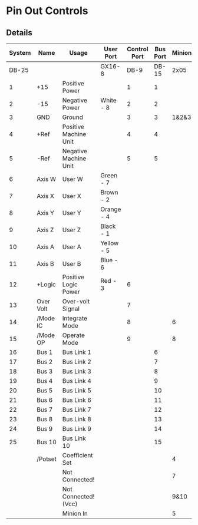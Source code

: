 # Pin Out Controls

## Details

| System | Name      | Usage                 |  User Port | Control Port | Bus Port | Minion |
| ------ | --------- | --------------------- | ---------- | ------------ | -------- | ------ |
|  DB-25 |           |                       |     GX16-8 |         DB-9 |    DB-15 |   2x05 |
|      1 | +15       | Positive Power        |            |            1 |        1 |        | 
|      2 | -15       | Negative Power        | White  - 8 |            2 |        2 |        |
|      3 | GND       | Ground                |            |            3 |        3 |  1&2&3 |
|      4 | +Ref      | Positive Machine Unit |            |            4 |        4 |        |
|      5 | -Ref      | Negative Machine Unit |            |            5 |        5 |        |
|      6 | Axis W    | User W                | Green  - 7 |              |          |        |
|      7 | Axis X    | User X                | Brown  - 2 |              |          |        |
|      8 | Axis Y    | User Y                | Orange - 4 |              |          |        |
|      9 | Axis Z    | User Z                | Black  - 1 |              |          |        |
|     10 | Axis A    | User A                | Yellow - 5 |              |          |        |
|     11 | Axis B    | User B                | Blue   - 6 |              |          |        |
|     12 | +Logic    | Positive Logic Power  | Red    - 3 |            6 |          |        |
|     13 | Over Volt | Over-volt Signal      |            |            7 |          |        |
|     14 | /Mode IC  | Integrate Mode        |            |            8 |          |      6 |
|     15 | /Mode OP  | Operate Mode          |            |            9 |          |      8 |
|     16 | Bus 1     | Bus Link 1            |            |              |        6 |        |
|     17 | Bus 2     | Bus Link 2            |            |              |        7 |        |
|     18 | Bus 3     | Bus Link 3            |            |              |        8 |        |
|     19 | Bus 4     | Bus Link 4            |            |              |        9 |        |
|     20 | Bus 5     | Bus Link 5            |            |              |       10 |        |
|     21 | Bus 6     | Bus Link 6            |            |              |       11 |        |
|     22 | Bus 7     | Bus Link 7            |            |              |       12 |        |
|     23 | Bus 8     | Bus Link 8            |            |              |       13 |        |
|     24 | Bus 9     | Bus Link 9            |            |              |       14 |        |
|     25 | Bus 10    | Bus Link 10           |            |              |       15 |        |
|        | /Potset   | Coefficient Set       |            |              |          |      4 |
|        |           | Not Connected!        |            |              |          |      7 |
|        |           | Not Connected! (Vcc)  |            |              |          |   9&10 |
|        |           | Minion In             |            |              |          |      5 |